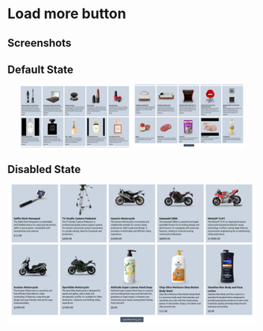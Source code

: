 # Load more button

## Screenshots

## Default State
<p align="center">
  <img src="./Default1.png" alt="Image 1" width="45%" />
  <img src="./Default2.png" alt="Image 2" width="45%" />
</p>

## Disabled State
![Disabled state](./Disabled.png)

